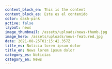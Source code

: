 ```yaml
---
content_block_en: This is the content
content_block_es: Este es el contenido
color: dash-pink
active: false
layout: news
image_thumbnail: /assets/uploads/news-thumb.jpg
image_hero: /assets/uploads/news-featured.jpg
date: 2021-08-25T01:15:42.357Z
title_es: Noticia lorem ipsum dolor
title_en: News lorem ipsum dolor
category_es: Noticias
category_en: News
---
```

